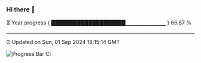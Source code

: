 ### Hi there 👋

⏳ Year progress { ████████████████████▁▁▁▁▁▁▁▁▁▁ } 66.87 %

---

⏰ Updated on Sun, 01 Sep 2024 18:15:14 GMT

![Progress Bar CI](https://github.com/liununu/liununu/workflows/Progress%20Bar%20CI/badge.svg)
